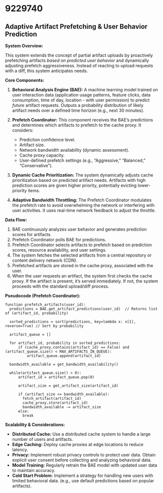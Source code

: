 # 9229740

## Adaptive Artifact Prefetching & User Behavior Prediction

**System Overview:**

This system extends the concept of partial artifact uploads by proactively prefetching artifacts *based on predicted user behavior* and dynamically adjusting prefetch aggressiveness. Instead of reacting to upload requests with a diff, this system anticipates needs.

**Core Components:**

1.  **Behavioral Analysis Engine (BAE):** A machine learning model trained on user interaction data (application usage patterns, feature clicks, data consumption, time of day, location - with user permission) to predict *future* artifact requests. Outputs a probability distribution of likely artifact needs over a defined time horizon (e.g., next 30 minutes).

2.  **Prefetch Coordinator:** This component receives the BAE’s predictions and determines which artifacts to prefetch to the cache proxy. It considers:
    *   Prediction confidence level.
    *   Artifact size.
    *   Network bandwidth availability (dynamic assessment).
    *   Cache proxy capacity.
    *   User-defined prefetch settings (e.g., “Aggressive,” “Balanced,” “Conservative”).

3.  **Dynamic Cache Prioritization:** The system dynamically adjusts cache prioritization based on predicted artifact needs. Artifacts with high prediction scores are given higher priority, potentially evicting lower-priority items.

4.  **Adaptive Bandwidth Throttling:**  The Prefetch Coordinator modulates the prefetch rate to avoid overwhelming the network or interfering with user activities. It uses real-time network feedback to adjust the throttle.

**Data Flow:**

1.  BAE continuously analyzes user behavior and generates prediction scores for artifacts.
2.  Prefetch Coordinator polls BAE for predictions.
3.  Prefetch Coordinator selects artifacts to prefetch based on prediction scores, resource availability, and user settings.
4.  The system fetches the selected artifacts from a central repository or content delivery network (CDN).
5.  Prefetched artifacts are stored in the cache proxy, associated with the user.
6.  When the user requests an artifact, the system first checks the cache proxy. If the artifact is present, it’s served immediately. If not, the system proceeds with the standard upload/diff process.

**Pseudocode (Prefetch Coordinator):**

```
function prefetch_artifacts(user_id):
  predictions = BAE.get_artifact_predictions(user_id)  // Returns list of (artifact_id, probability)
  
  sorted_predictions = sort(predictions, key=lambda x: x[1], reverse=True) // Sort by probability
  
  artifact_queue = []
  
  for artifact_id, probability in sorted_predictions:
      if (cache_proxy.contains(artifact_id) == False) and (artifact_queue.size() < MAX_ARTIFACTS_IN_QUEUE):
          artifact_queue.append(artifact_id)
  
  bandwidth_available = get_bandwidth_availability()
  
  while(artifact_queue.size() > 0):
      artifact_id = artifact_queue.pop(0)
      
      artifact_size = get_artifact_size(artifact_id)
      
      if (artifact_size <= bandwidth_available):
        fetch_artifact(artifact_id)
        cache_proxy.store(artifact_id)
        bandwidth_available -= artifact_size
      else:
        break
```

**Scalability & Considerations:**

*   **Distributed Cache:**  Use a distributed cache system to handle a large number of users and artifacts.
*   **Edge Caching:**  Deploy cache proxies at edge locations to reduce latency.
*   **Privacy:**  Implement robust privacy controls to protect user data. Obtain explicit user consent before collecting and analyzing behavioral data.
*   **Model Training:**  Regularly retrain the BAE model with updated user data to maintain accuracy.
*   **Cold Start Problem:**  Implement a strategy for handling new users with limited behavioral data. (e.g., use default predictions based on popular artifacts).